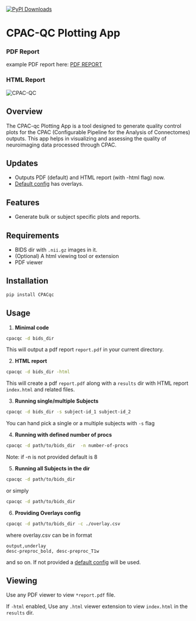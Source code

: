 [![PyPI Downloads](https://static.pepy.tech/badge/cpacqc)](https://pepy.tech/projects/cpacqc)

# CPAC-QC Plotting App

### PDF Report
example PDF report here: [PDF REPORT](static/sub-PA001_ses-V1W1_qc_report.pdf)

### HTML Report
![CPAC-QC](https://raw.githubusercontent.com/birajstha/bids_qc/main/static/cpac-qc.png)

## Overview

The CPAC-qc Plotting App is a tool designed to generate quality control plots for the CPAC (Configurable Pipeline for the Analysis of Connectomes) outputs. This app helps in visualizing and assessing the quality of neuroimaging data processed through CPAC.

## Updates
- Outputs PDF (default) and HTML report (with -html flag) now.
- [Default config](CPACqc/overlay/overlay.csv) has overlays.

## Features
- Generate bulk or subject specific plots and reports.

## Requirements

- BIDS dir with `.nii.gz` images in it.
- (Optional) A html viewing tool or extension
- PDF viewer

## Installation

```bash
pip install CPACqc
```

## Usage


1. **Minimal code**

```bash
cpacqc -d bids_dir
```

This will output a pdf report `report.pdf` in your current directory.


2. **HTML report**

```bash
cpacqc -d bids_dir -html
```

This will create a pdf `report.pdf` along with a `results` dir with HTML report `index.html` and related files.


3. **Running single/multiple Subjects**

```bash
cpacqc -d bids_dir -s subject-id_1 subject-id_2
```

You can hand pick a single or a multiple subjects with `-s` flag


4. **Running with defined number of procs**

```bash
cpacqc -d path/to/bids_dir  -n number-of-procs
```

Note: if -n is not provided default is 8


5. **Running all Subjects in the dir**

```bash
cpacqc -d path/to/bids_dir 
```

or simply

```bash
cpacqc -d path/to/bids_dir
```


6. **Providing Overlays config**

```bash
cpacqc -d path/to/bids_dir -c ./overlay.csv
```

where overlay.csv can be in format

```csv
output,underlay
desc-preproc_bold, desc-preproc_T1w
```

and so on.
If not provided a [default config](CPACqc/overlay/overlay.csv) will be used.

## Viewing

Use any PDF viewer to view `*report.pdf` file.

If `-html` enabled, Use any `.html` viewer extension to view `index.html` in the `results` dir.
